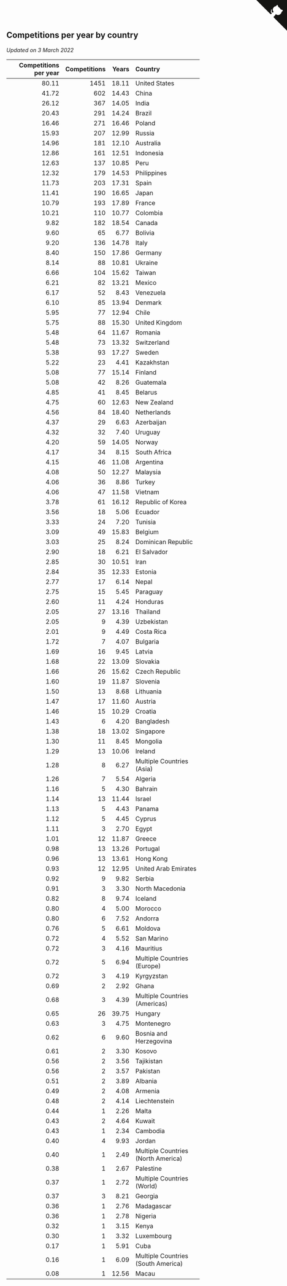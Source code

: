 ## Competitions per year by country

*Updated on  3 March 2022*

| Competitions per year | Competitions | Years | Country |
| ---: | ---: | ---: | :--- |
| 80.11 | 1451 | 18.11 | United States |
| 41.72 | 602 | 14.43 | China |
| 26.12 | 367 | 14.05 | India |
| 20.43 | 291 | 14.24 | Brazil |
| 16.46 | 271 | 16.46 | Poland |
| 15.93 | 207 | 12.99 | Russia |
| 14.96 | 181 | 12.10 | Australia |
| 12.86 | 161 | 12.51 | Indonesia |
| 12.63 | 137 | 10.85 | Peru |
| 12.32 | 179 | 14.53 | Philippines |
| 11.73 | 203 | 17.31 | Spain |
| 11.41 | 190 | 16.65 | Japan |
| 10.79 | 193 | 17.89 | France |
| 10.21 | 110 | 10.77 | Colombia |
| 9.82 | 182 | 18.54 | Canada |
| 9.60 | 65 | 6.77 | Bolivia |
| 9.20 | 136 | 14.78 | Italy |
| 8.40 | 150 | 17.86 | Germany |
| 8.14 | 88 | 10.81 | Ukraine |
| 6.66 | 104 | 15.62 | Taiwan |
| 6.21 | 82 | 13.21 | Mexico |
| 6.17 | 52 | 8.43 | Venezuela |
| 6.10 | 85 | 13.94 | Denmark |
| 5.95 | 77 | 12.94 | Chile |
| 5.75 | 88 | 15.30 | United Kingdom |
| 5.48 | 64 | 11.67 | Romania |
| 5.48 | 73 | 13.32 | Switzerland |
| 5.38 | 93 | 17.27 | Sweden |
| 5.22 | 23 | 4.41 | Kazakhstan |
| 5.08 | 77 | 15.14 | Finland |
| 5.08 | 42 | 8.26 | Guatemala |
| 4.85 | 41 | 8.45 | Belarus |
| 4.75 | 60 | 12.63 | New Zealand |
| 4.56 | 84 | 18.40 | Netherlands |
| 4.37 | 29 | 6.63 | Azerbaijan |
| 4.32 | 32 | 7.40 | Uruguay |
| 4.20 | 59 | 14.05 | Norway |
| 4.17 | 34 | 8.15 | South Africa |
| 4.15 | 46 | 11.08 | Argentina |
| 4.08 | 50 | 12.27 | Malaysia |
| 4.06 | 36 | 8.86 | Turkey |
| 4.06 | 47 | 11.58 | Vietnam |
| 3.78 | 61 | 16.12 | Republic of Korea |
| 3.56 | 18 | 5.06 | Ecuador |
| 3.33 | 24 | 7.20 | Tunisia |
| 3.09 | 49 | 15.83 | Belgium |
| 3.03 | 25 | 8.24 | Dominican Republic |
| 2.90 | 18 | 6.21 | El Salvador |
| 2.85 | 30 | 10.51 | Iran |
| 2.84 | 35 | 12.33 | Estonia |
| 2.77 | 17 | 6.14 | Nepal |
| 2.75 | 15 | 5.45 | Paraguay |
| 2.60 | 11 | 4.24 | Honduras |
| 2.05 | 27 | 13.16 | Thailand |
| 2.05 | 9 | 4.39 | Uzbekistan |
| 2.01 | 9 | 4.49 | Costa Rica |
| 1.72 | 7 | 4.07 | Bulgaria |
| 1.69 | 16 | 9.45 | Latvia |
| 1.68 | 22 | 13.09 | Slovakia |
| 1.66 | 26 | 15.62 | Czech Republic |
| 1.60 | 19 | 11.87 | Slovenia |
| 1.50 | 13 | 8.68 | Lithuania |
| 1.47 | 17 | 11.60 | Austria |
| 1.46 | 15 | 10.29 | Croatia |
| 1.43 | 6 | 4.20 | Bangladesh |
| 1.38 | 18 | 13.02 | Singapore |
| 1.30 | 11 | 8.45 | Mongolia |
| 1.29 | 13 | 10.06 | Ireland |
| 1.28 | 8 | 6.27 | Multiple Countries (Asia) |
| 1.26 | 7 | 5.54 | Algeria |
| 1.16 | 5 | 4.30 | Bahrain |
| 1.14 | 13 | 11.44 | Israel |
| 1.13 | 5 | 4.43 | Panama |
| 1.12 | 5 | 4.45 | Cyprus |
| 1.11 | 3 | 2.70 | Egypt |
| 1.01 | 12 | 11.87 | Greece |
| 0.98 | 13 | 13.26 | Portugal |
| 0.96 | 13 | 13.61 | Hong Kong |
| 0.93 | 12 | 12.95 | United Arab Emirates |
| 0.92 | 9 | 9.82 | Serbia |
| 0.91 | 3 | 3.30 | North Macedonia |
| 0.82 | 8 | 9.74 | Iceland |
| 0.80 | 4 | 5.00 | Morocco |
| 0.80 | 6 | 7.52 | Andorra |
| 0.76 | 5 | 6.61 | Moldova |
| 0.72 | 4 | 5.52 | San Marino |
| 0.72 | 3 | 4.16 | Mauritius |
| 0.72 | 5 | 6.94 | Multiple Countries (Europe) |
| 0.72 | 3 | 4.19 | Kyrgyzstan |
| 0.69 | 2 | 2.92 | Ghana |
| 0.68 | 3 | 4.39 | Multiple Countries (Americas) |
| 0.65 | 26 | 39.75 | Hungary |
| 0.63 | 3 | 4.75 | Montenegro |
| 0.62 | 6 | 9.60 | Bosnia and Herzegovina |
| 0.61 | 2 | 3.30 | Kosovo |
| 0.56 | 2 | 3.56 | Tajikistan |
| 0.56 | 2 | 3.57 | Pakistan |
| 0.51 | 2 | 3.89 | Albania |
| 0.49 | 2 | 4.08 | Armenia |
| 0.48 | 2 | 4.14 | Liechtenstein |
| 0.44 | 1 | 2.26 | Malta |
| 0.43 | 2 | 4.64 | Kuwait |
| 0.43 | 1 | 2.34 | Cambodia |
| 0.40 | 4 | 9.93 | Jordan |
| 0.40 | 1 | 2.49 | Multiple Countries (North America) |
| 0.38 | 1 | 2.67 | Palestine |
| 0.37 | 1 | 2.72 | Multiple Countries (World) |
| 0.37 | 3 | 8.21 | Georgia |
| 0.36 | 1 | 2.76 | Madagascar |
| 0.36 | 1 | 2.78 | Nigeria |
| 0.32 | 1 | 3.15 | Kenya |
| 0.30 | 1 | 3.32 | Luxembourg |
| 0.17 | 1 | 5.91 | Cuba |
| 0.16 | 1 | 6.09 | Multiple Countries (South America) |
| 0.08 | 1 | 12.56 | Macau |


<a href="https://github.com/jonatanklosko/wca_statistics" class="github-corner" aria-label="View source on Github"><svg width="80" height="80" viewBox="0 0 250 250" style="fill:#151513; color:#fff; position: absolute; top: 0; border: 0; right: 0;" aria-hidden="true"><path d="M0,0 L115,115 L130,115 L142,142 L250,250 L250,0 Z"></path><path d="M128.3,109.0 C113.8,99.7 119.0,89.6 119.0,89.6 C122.0,82.7 120.5,78.6 120.5,78.6 C119.2,72.0 123.4,76.3 123.4,76.3 C127.3,80.9 125.5,87.3 125.5,87.3 C122.9,97.6 130.6,101.9 134.4,103.2" fill="currentColor" style="transform-origin: 130px 106px;" class="octo-arm"></path><path d="M115.0,115.0 C114.9,115.1 118.7,116.5 119.8,115.4 L133.7,101.6 C136.9,99.2 139.9,98.4 142.2,98.6 C133.8,88.0 127.5,74.4 143.8,58.0 C148.5,53.4 154.0,51.2 159.7,51.0 C160.3,49.4 163.2,43.6 171.4,40.1 C171.4,40.1 176.1,42.5 178.8,56.2 C183.1,58.6 187.2,61.8 190.9,65.4 C194.5,69.0 197.7,73.2 200.1,77.6 C213.8,80.2 216.3,84.9 216.3,84.9 C212.7,93.1 206.9,96.0 205.4,96.6 C205.1,102.4 203.0,107.8 198.3,112.5 C181.9,128.9 168.3,122.5 157.7,114.1 C157.9,116.9 156.7,120.9 152.7,124.9 L141.0,136.5 C139.8,137.7 141.6,141.9 141.8,141.8 Z" fill="currentColor" class="octo-body"></path></svg></a><style>.github-corner:hover .octo-arm{animation:octocat-wave 560ms ease-in-out}@keyframes octocat-wave{0%,100%{transform:rotate(0)}20%,60%{transform:rotate(-25deg)}40%,80%{transform:rotate(10deg)}}@media (max-width:500px){.github-corner:hover .octo-arm{animation:none}.github-corner .octo-arm{animation:octocat-wave 560ms ease-in-out}}</style>
